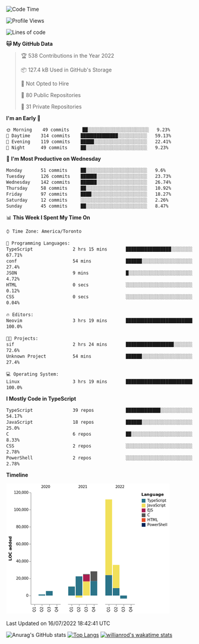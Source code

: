 <!--START_SECTION:waka-->
![Code Time](http://img.shields.io/badge/Code%20Time-245%20hrs%2031%20mins-blue)

![Profile Views](http://img.shields.io/badge/Profile%20Views-1-blue)

![Lines of code](https://img.shields.io/badge/From%20Hello%20World%20I%27ve%20Written-234%20Thousand%20lines%20of%20code-blue)

**🐱 My GitHub Data** 

> 🏆 538 Contributions in the Year 2022
 > 
> 📦 127.4 kB Used in GitHub's Storage 
 > 
> 🚫 Not Opted to Hire
 > 
> 📜 80 Public Repositories 
 > 
> 🔑 31 Private Repositories  
 > 
**I'm an Early 🐤** 

```text
🌞 Morning    49 commits     ██░░░░░░░░░░░░░░░░░░░░░░░   9.23% 
🌆 Daytime    314 commits    ██████████████░░░░░░░░░░░   59.13% 
🌃 Evening    119 commits    █████░░░░░░░░░░░░░░░░░░░░   22.41% 
🌙 Night      49 commits     ██░░░░░░░░░░░░░░░░░░░░░░░   9.23%

```
📅 **I'm Most Productive on Wednesday** 

```text
Monday       51 commits     ██░░░░░░░░░░░░░░░░░░░░░░░   9.6% 
Tuesday      126 commits    ██████░░░░░░░░░░░░░░░░░░░   23.73% 
Wednesday    142 commits    ██████░░░░░░░░░░░░░░░░░░░   26.74% 
Thursday     58 commits     ██░░░░░░░░░░░░░░░░░░░░░░░   10.92% 
Friday       97 commits     ████░░░░░░░░░░░░░░░░░░░░░   18.27% 
Saturday     12 commits     ░░░░░░░░░░░░░░░░░░░░░░░░░   2.26% 
Sunday       45 commits     ██░░░░░░░░░░░░░░░░░░░░░░░   8.47%

```


📊 **This Week I Spent My Time On** 

```text
⌚︎ Time Zone: America/Toronto

💬 Programming Languages: 
TypeScript               2 hrs 15 mins       █████████████████░░░░░░░░   67.71% 
conf                     54 mins             ██████░░░░░░░░░░░░░░░░░░░   27.4% 
JSON                     9 mins              █░░░░░░░░░░░░░░░░░░░░░░░░   4.72% 
HTML                     0 secs              ░░░░░░░░░░░░░░░░░░░░░░░░░   0.12% 
CSS                      0 secs              ░░░░░░░░░░░░░░░░░░░░░░░░░   0.04%

🔥 Editors: 
Neovim                   3 hrs 19 mins       █████████████████████████   100.0%

🐱‍💻 Projects: 
sif                      2 hrs 24 mins       ██████████████████░░░░░░░   72.6% 
Unknown Project          54 mins             ██████░░░░░░░░░░░░░░░░░░░   27.4%

💻 Operating System: 
Linux                    3 hrs 19 mins       █████████████████████████   100.0%

```

**I Mostly Code in TypeScript** 

```text
TypeScript               39 repos            █████████████░░░░░░░░░░░░   54.17% 
JavaScript               18 repos            ██████░░░░░░░░░░░░░░░░░░░   25.0% 
C                        6 repos             ██░░░░░░░░░░░░░░░░░░░░░░░   8.33% 
CSS                      2 repos             ░░░░░░░░░░░░░░░░░░░░░░░░░   2.78% 
PowerShell               2 repos             ░░░░░░░░░░░░░░░░░░░░░░░░░   2.78%

```


**Timeline**

![Chart not found](https://raw.githubusercontent.com/wise-introvert/wise-introvert/master/charts/bar_graph.png) 


 Last Updated on 16/07/2022 18:42:41 UTC
<!--END_SECTION:waka-->

![Anurag's GitHub stats](https://github-readme-stats.vercel.app/api?username=wise-introvert&count_private=true&show_icons=true)
[![Top Langs](https://github-readme-stats.vercel.app/api/top-langs/?username=wise-introvert&langs_count=10)](https://github.com/anuraghazra/github-readme-stats)
[![willianrod's wakatime stats](https://github-readme-stats.vercel.app/api/wakatime?username=wiseintrovert)](https://github.com/anuraghazra/github-readme-stats)
